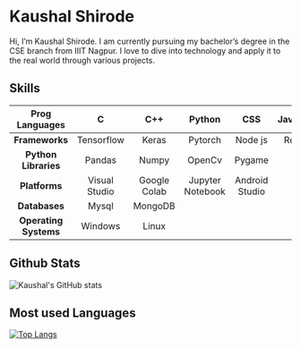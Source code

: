 # Kaushal Shirode
Hi, I’m Kaushal Shirode. I am currently pursuing my bachelor’s degree in the CSE branch from IIIT Nagpur. I love to dive into technology and apply it to the real world through various projects.

## Skills
|   **Prog Languages**  |       C       |      C++     |     Python       |      CSS       |    Javascript    |
|:---------------------:|:-------------:|:------------:|:----------------:|:--------------:|:----------------:|
|     **Frameworks**    |  Tensorflow   |     Keras    |     Pytorch      |     Node js    |     React js     |
|  **Python Libraries** |    Pandas     |    Numpy     |      OpenCv      |      Pygame    |                  |
|     **Platforms**     | Visual Studio | Google Colab | Jupyter Notebook | Android Studio |                  |
|     **Databases**     |     Mysql     |    MongoDB   |                  |                |                  |
| **Operating Systems** |    Windows    |     Linux    |                  |                |                  |

## Github Stats
![Kaushal's GitHub stats](https://github-readme-stats.vercel.app/api?username=Krobo224&show_icons=true&theme=dark)

## Most used Languages
[![Top Langs](https://github-readme-stats.vercel.app/api/top-langs/?username=Krobo224&langs_count=5&theme=dark)](https://github.com/anuraghazra/github-readme-stats)


